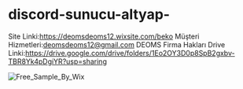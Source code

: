 # discord-sunucu-altyap-
Site Linki:https://deomsdeoms12.wixsite.com/beko
Müşteri Hizmetleri:deomsdeoms12@gmail.com
DEOMS Firma Hakları Drive  Linki:https://drive.google.com/drive/folders/1Eo2OY3D0p8SpB2gxbv-TBR8Yk4pDgiYR?usp=sharing

![Free_Sample_By_Wix](https://user-images.githubusercontent.com/108952297/178098836-5284c31f-484e-453a-8d79-543dd752a94f.jpeg) 
